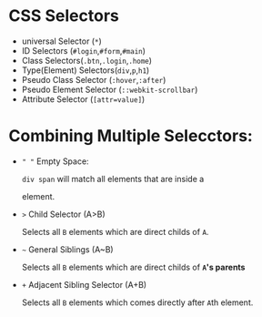# CSS Selectors

- universal Selector (`*`)
- ID Selectors (`#login`,`#form`,`#main`)
- Class Selectors(`.btn`,`.login`,`.home`)
- Type(Element) Selectors(`div`,`p`,`h1`)
- Pseudo Class Selector (`:hover`,`:after`)
- Pseudo Element Selector (`::webkit-scrollbar`)
- Attribute Selector (`[attr=value]`)

# Combining Multiple Selecctors:

- `" "` Empty Space:

  `div span` will match all <span> elements that are inside a <div> element.

- `>` Child Selector (A>B)

  Selects all `B` elements which are direct childs of `A`.

- `~` General Siblings (A~B)

  Selects all `B` elements which are direct childs of **`A`'s parents**

- `+` Adjacent Sibling Selector (A+B)

  Selects all `B` elements which comes directly after `A`th element.
